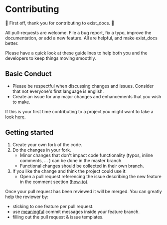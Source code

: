 # Contributing

:balloon: First off, thank you for contributing to exist_docs. :balloon:

All pull-requests are welcome. File a bug report, fix a typo, improve the documentation, or add a new feature. All are helpful, and make exist_docs better.

Please have a quick look at these guidelines to help both you and the developers to keep things moving smoothly.

## Basic Conduct

*   Please be respectful when discussing changes and issues. Consider that not everyone's first language is english.
*   Create an issue for any major changes and enhancements that you wish to make.

If this is your first time contributing to a project you might want to take a look [here](https://egghead.io/courses/how-to-contribute-to-an-open-source-project-on-github).


## Getting started
1.  Create your own fork of the code.
2.  Do the changes in your fork.
    *   Minor changes that don't impact code functionality (typos, inline comments, ... ) can be done in the master branch.
    *   Functional changes should be collected in their own branch.
3.  If you like the change and think the project could use it:
    *   Open a pull request referencing the issue describing the new feature in the comment section \([how-to](https://github.com/blog/1506-closing-issues-via-pull-requests)\).  

Once your pull request has been reviewed it will be merged. You can greatly help the reviewer by:
*   sticking to one feature per pull request.
*   use [meaningful](https://chris.beams.io/posts/git-commit/) commit messages inside your feature branch.
*   filling out the pull request & issue templates.
